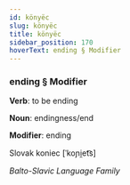 ```yaml
---
id: könyëc
slug: könyëc
title: könyëc
sidebar_position: 170
hoverText: ending § Modifier
---
```


### ending § Modifier

**Verb**: to be ending

**Noun**: endingness/end

**Modifier**: ending

Slovak koniec [ˈkoɲi̯et͡s]

*Balto-Slavic Language Family*